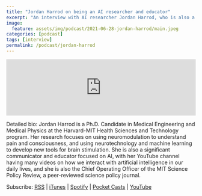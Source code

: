 ```yaml
---
title: "Jordan Harrod on being an AI researcher and educator"
excerpt: "An interview with AI researcher Jordan Harrod, who is also a YouTuber who creates educational videos about AI"
image: 
  feature: assets/img/podcast/2021-06-28-jordan-harrod/main.jpeg
categories: [podcast]
tags: [interview]
permalink: /podcast/jordan-harrod
---
```


<iframe title="Jordan Harrod on being an AI Educator and researcher" allowtransparency="true" style="border: none; overflow: scroll; -webkit-overflow-scrolling: touch; min-width: 100%; *width: 100%; width: 1px;" scrolling="no" data-name="pb-iframe-player" src="https://www.podbean.com/player-v2/?i=ht43r-1075eea-pb&from=pb6admin&share=1&download=0&rtl=0&fonts=Arial&skin=1&btn-skin=3" width="100%" height="150"></iframe>

Detailed bio: Jordan Harrod is a Ph.D. Candidate in Medical Engineering and Medical Physics at the Harvard-MIT Health Sciences and Technology program. Her research focuses on using neuromodulation to understand pain and consciousness, and using neurotechnology and machine learning to develop new tools for brain stimulation. She is also a significant communicator and educator focused on AI, with her YouTube channel having many videos on how we interact with artificial intelligence in our daily lives, and she is also the Chief Operating Officer of the MIT Science Policy Review, a peer-reviewed science policy journal.

Subscribe: <a href="https://feed.podbean.com/aitalk/feed.xml">RSS</a> |
<a href="https://podcasts.apple.com/us/podcast/lets-talk-ai/id1502782720">iTunes</a> |
<a href="https://open.spotify.com/show/17HiNdxcoKJLLNibIAyUch">Spotify</a> |
<a href="https://pca.st/podcast/824c4060-472b-0138-9766-0acc26574db2">Pocket Casts</a> |
<a href="https://www.youtube.com/channel/UCKARTq-t5SPMzwtft8FWwnA">YouTube</a>


<div id="loT4m9E1R6274eEOmqTLiQ"><script src="https://embed.trint.com/loT4m9E1R6274eEOmqTLiQ/player.js"></script></div>
